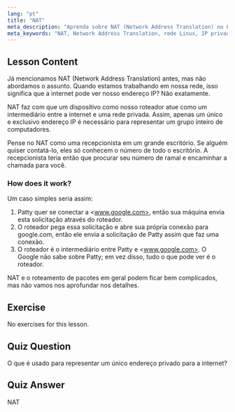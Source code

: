 ```yaml
---
lang: "pt"
title: "NAT"
meta_description: "Aprenda sobre NAT (Network Address Translation) no Linux, como funciona e seu papel na segurança da rede. Entenda IPs privados vs. públicos. Guia de rede Linux."
meta_keywords: "NAT, Network Address Translation, rede Linux, IP privado, IP público, tutorial Linux, guia para iniciantes"
---
```


## Lesson Content

Já mencionamos NAT (Network Address Translation) antes, mas não abordamos o assunto. Quando estamos trabalhando em nossa rede, isso significa que a internet pode ver nosso endereço IP? Não exatamente.

NAT faz com que um dispositivo como nosso roteador atue como um intermediário entre a internet e uma rede privada. Assim, apenas um único e exclusivo endereço IP é necessário para representar um grupo inteiro de computadores.

Pense no NAT como uma recepcionista em um grande escritório. Se alguém quiser contatá-lo, eles só conhecem o número de todo o escritório. A recepcionista teria então que procurar seu número de ramal e encaminhar a chamada para você.

### How does it work?

Um caso simples seria assim:

1. Patty quer se conectar a <www.google.com>, então sua máquina envia esta solicitação através do roteador.
2. O roteador pega essa solicitação e abre sua própria conexão para google.com, então ele envia a solicitação de Patty assim que faz uma conexão.
3. O roteador é o intermediário entre Patty e <www.google.com>. O Google não sabe sobre Patty; em vez disso, tudo o que pode ver é o roteador.

NAT e o roteamento de pacotes em geral podem ficar bem complicados, mas não vamos nos aprofundar nos detalhes.

## Exercise

No exercises for this lesson.

## Quiz Question

O que é usado para representar um único endereço privado para a internet?

## Quiz Answer

NAT
